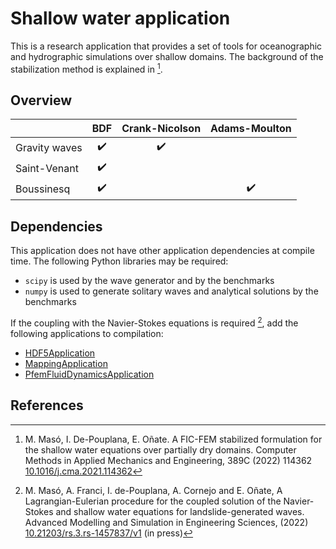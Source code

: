 # Shallow water application

This is a research application that provides a set of tools for oceanographic and hydrographic simulations over shallow domains. The background of the stabilization method is explained in [^1].

## Overview

|               | BDF                | Crank-Nicolson     | Adams-Moulton      |
|---------------|:------------------:|:------------------:|:------------------:|
| Gravity waves | :heavy_check_mark: | :heavy_check_mark: |                    |
| Saint-Venant  | :heavy_check_mark: |                    |                    |
| Boussinesq    | :heavy_check_mark: |                    | :heavy_check_mark: |

## Dependencies

This application does not have other application dependencies at compile time. The following Python libraries may be required:

- `scipy` is used by the wave generator and by the benchmarks
- `numpy` is used to generate solitary waves and analytical solutions by the benchmarks

If the coupling with the Navier-Stokes equations is required [^2], add the following applications to compilation:

- [HDF5Application](../HDF5Application/README.md)
- [MappingApplication](../MappingApplication/README.md)
- [PfemFluidDynamicsApplication](../PfemFluidDynamicsApplication/README.md)

## References

[^1]: M. Masó, I. De-Pouplana, E. Oñate. A FIC-FEM stabilized formulation for the shallow water equations over partially dry domains. Computer Methods in Applied Mechanics and Engineering, 389C (2022) 114362 [10.1016/j.cma.2021.114362](https://doi.org/10.1016/j.cma.2021.114362)

[^2]: M. Masó, A. Franci, I. de-Pouplana, A. Cornejo and E. Oñate, A Lagrangian-Eulerian procedure for the coupled solution of the Navier-Stokes and shallow water equations for landslide-generated waves. Advanced Modelling and Simulation in Engineering Sciences, (2022) [10.21203/rs.3.rs-1457837/v1](https://doi.org/10.21203/rs.3.rs-1457837/v1) (in press)
